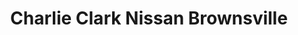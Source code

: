 ---
title: "Charlie Clark Nissan Brownsville"
url: /brownsville/charlie-clark-nissan-brownsville/
shop: car
---